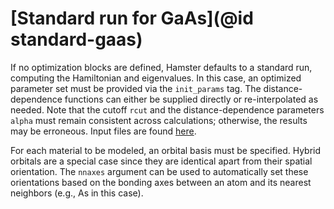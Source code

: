 # [Standard run for GaAs](@id standard-gaas)

If no optimization blocks are defined, Hamster defaults to a standard run, computing the Hamiltonian and eigenvalues. In this case, an optimized parameter set must be provided via the `init_params` tag. The distance-dependence functions can either be supplied directly or re-interpolated as needed. Note that the cutoff `rcut` and the distance-dependence parameters `alpha` must remain consistent across calculations; otherwise, the results may be erroneous. Input files are found [here](https://github.com/TheoFEM-TUM/Hamster.jl/tree/main/examples/gaas_model_eval).

For each material to be modeled, an orbital basis must be specified. Hybrid orbitals are a special case since they are identical apart from their spatial orientation. The `nnaxes` argument can be used to automatically set these orientations based on the bonding axes between an atom and its nearest neighbors (e.g., As in this case).